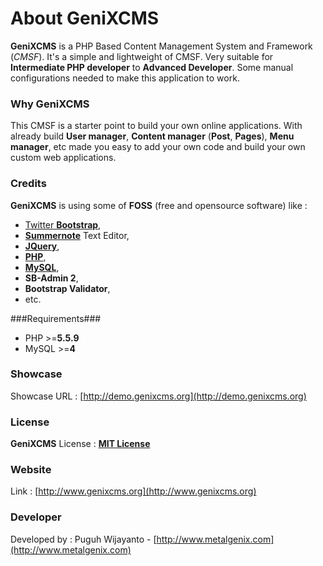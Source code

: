 # About GeniXCMS

**GeniXCMS** is a PHP Based Content Management System and Framework (*CMSF*). It's a simple and lightweight of CMSF. Very suitable for **Intermediate PHP developer** to **Advanced Developer**. Some manual configurations needed to make this application to work. 

### Why GeniXCMS ###

This CMSF is a starter point to build your own online applications. With already build **User manager**, **Content manager** (**Post**, **Pages**), **Menu manager**, etc made you easy to add your own code and build your own custom web applications. 

### Credits ###

**GeniXCMS** is using some of **FOSS** (free and opensource software) like :

- [Twitter **Bootstrap**](http://getbootstrap.com), 
- [**Summernote**](http://summernote.org) Text Editor, 
- [**JQuery**](http://jquery.com), 
- [**PHP**](http://php.net), 
- [**MySQL**](http://mysql.com), 
- **SB-Admin 2**,
- **Bootstrap Validator**,
- etc. 

###Requirements###

* PHP >=**5.5.9**
* MySQL >=**4**


### Showcase ###

Showcase URL : [http://demo.genixcms.org](http://demo.genixcms.org)

### License ###

**GeniXCMS** License : [**MIT License**](license.md)

### Website ###

Link : [http://www.genixcms.org](http://www.genixcms.org)

### Developer ###

Developed by : Puguh Wijayanto - [http://www.metalgenix.com](http://www.metalgenix.com)

